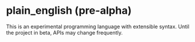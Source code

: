 # plain_english (pre-alpha)
This is an experimental programming language with extensible syntax. Until the project in beta, APIs may change frequently.

